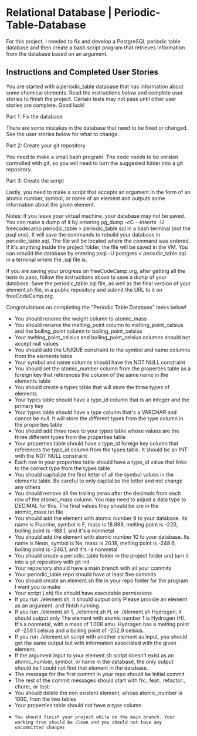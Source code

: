 # Relational Database  |  Periodic-Table-Database
 For this project, I needed to fix and develop a PostgreSQL periodic table database and then create a bash script program that retrieves information from the database based on an argument.



## Instructions and Completed User Stories

You are started with a periodic_table database that has information about some chemical elements. Read the instructions below and complete user stories to finish the project. Certain tests may not pass until other user stories are complete. Good luck!

Part 1: Fix the database

There are some mistakes in the database that need to be fixed or changed. See the user stories below for what to change.

Part 2: Create your git repository

You need to make a small bash program. The code needs to be version controlled with git, so you will need to turn the suggested folder into a git repository.

Part 3: Create the script

Lastly, you need to make a script that accepts an argument in the form of an atomic number, symbol, or name of an element and outputs some information about the given element.

Notes:
If you leave your virtual machine, your database may not be saved. You can make a dump of it by entering pg_dump -cC --inserts -U freecodecamp periodic_table > periodic_table.sql in a bash terminal (not the psql one). It will save the commands to rebuild your database in periodic_table.sql. The file will be located where the command was entered. If it's anything inside the project folder, the file will be saved in the VM. You can rebuild the database by entering psql -U postgres < periodic_table.sql in a terminal where the .sql file is.

If you are saving your progress on freeCodeCamp.org, after getting all the tests to pass, follow the instructions above to save a dump of your database. Save the periodic_table.sql file, as well as the final version of your element.sh file, in a public repository and submit the URL to it on freeCodeCamp.org.

Congratulations on completing the "Periodic Table Database" tasks below!

-   You should rename the weight column to atomic_mass
-    You should rename the melting_point column to melting_point_celsius and the boiling_point column to boiling_point_celsius
-    Your melting_point_celsius and boiling_point_celsius columns should not accept null values
-    You should add the UNIQUE constraint to the symbol and name columns from the elements table
-    Your symbol and name columns should have the NOT NULL constraint
-    You should set the atomic_number column from the properties table as a foreign key that references the column of the same name in the elements table
-    You should create a types table that will store the three types of elements
-    Your types table should have a type_id column that is an integer and the primary key
-    Your types table should have a type column that's a VARCHAR and cannot be null. It will store the different types from the type column in the properties table
-    You should add three rows to your types table whose values are the three different types from the properties table
-    Your properties table should have a type_id foreign key column that references the type_id column from the types table. It should be an INT with the NOT NULL constraint
-    Each row in your properties table should have a type_id value that links to the correct type from the types table
-    You should capitalize the first letter of all the symbol values in the elements table. Be careful to only capitalize the letter and not change any others
-    You should remove all the trailing zeros after the decimals from each row of the atomic_mass column. You may need to adjust a data type to DECIMAL for this. The final values they should be are in the atomic_mass.txt file
-    You should add the element with atomic number 9 to your database. Its name is Fluorine, symbol is F, mass is 18.998, melting point is -220, boiling point is -188.1, and it's a nonmetal
-    You should add the element with atomic number 10 to your database. Its name is Neon, symbol is Ne, mass is 20.18, melting point is -248.6, boiling point is -246.1, and it's -a nonmetal
-    You should create a periodic_table folder in the project folder and turn it into a git repository with git init
-    Your repository should have a main branch with all your commits
-    Your periodic_table repo should have at least five commits
-    You should create an element.sh file in your repo folder for the program I want you to make
-    Your script (.sh) file should have executable permissions
-    If you run ./element.sh, it should output only Please provide an element as an argument. and finish running.
-    If you run ./element.sh 1, ./element.sh H, or ./element.sh Hydrogen, it should output only The element with atomic number 1 is Hydrogen (H). It's a nonmetal, with a mass of 1.008 amu. Hydrogen has a melting point of -259.1 celsius and a boiling point of -252.9 celsius.
-    If you run ./element.sh script with another element as input, you should get the same output but with information associated with the given element.
-    If the argument input to your element.sh script doesn't exist as an atomic_number, symbol, or name in the database, the only output should be I could not find that element in the database.
-    The message for the first commit in your repo should be Initial commit
-    The rest of the commit messages should start with fix:, feat:, refactor:, chore:, or test:
-    You should delete the non existent element, whose atomic_number is 1000, from the two tables
-    Your properties table should not have a type column
-     You should finish your project while on the main branch. Your working tree should be clean and you should not have any uncommitted changes
